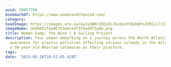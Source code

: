 ```yaml
---
uuid: 20057789
bookmarkOf: https://www.womenandthewind.com/
category: 
headImage: https://images.are.na/eyJidWNrZXQiOiJhcmVuYV9pbWFnZXMiLCJrZXkiOiIyMDA1Nzc4OS9vcmlnaW5hbF9kZTBkODUxZmFkZGI3MDNlNGNlZGYzZmVhZDk3NWE4Yi5wbmciLCJlZGl0cyI6eyJyZXNpemUiOnsid2lkdGgiOjEyMDAsImhlaWdodCI6MTIwMCwiZml0IjoiaW5zaWRlIiwid2l0aG91dEVubGFyZ2VtZW50Ijp0cnVlfSwid2VicCI6eyJxdWFsaXR5Ijo5MH0sImpwZWciOnsicXVhbGl0eSI6OTB9LCJyb3RhdGUiOm51bGx9fQ==?bc=0
imageName: de0d851faddb703e4cedf3fead975a8b.png
title: Women &amp; the Wind | A Sailing Project
description: Four women embarking on a journey across the North Atlantic to raise
  awareness for plastic pollution affecting various islands in the Atlantic, using
  a 50-year-old Wharram catamaran as their platform.
tags: 
date: '2023-01-26T19:51:05.429Z'
---
```

